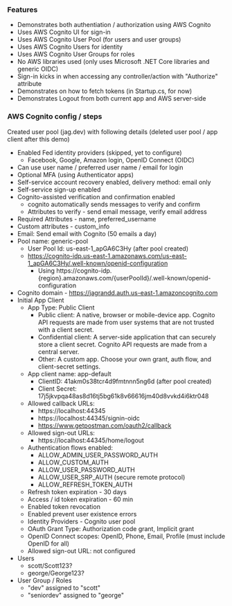 ### Features

- Demonstrates both authentiation / authorization using AWS Cognito
- Uses AWS Cognito UI for sign-in 
- Uses AWS Cognito User Pool (for users and user groups)
- Uses AWS Cognito Users for identity
- Uses AWS Cognito User Groups for roles
- No AWS libraries used (only uses Microsoft .NET Core libraries and generic OIDC)
- Sign-in kicks in when accessing any controller/action with "Authorize" attribute
- Demonstrates on how to fetch tokens (in Startup.cs, for now)
- Demonstrates Logout from both current app and AWS server-side


### AWS Cognito config / steps

Created user pool (jag.dev) with following details (deleted user pool / app client after this demo)

- Enabled Fed identity providers (skipped, yet to configure)
  - Facebook, Google, Amazon login, OpenID Connect (OIDC)
- Can use user name / preferred user name / email for login
- Optional MFA (using Authenticator apps)
- Self-service account recovery enabled, delivery method: email only
- Self-service sign-up enabled
- Cognito-assisted verification and confirmation enabled 
  - cognito automatically sends messages to verify and confirm
  - Attributes to verify - send email message, verify email address
- Required Attributes - name, preferred_username
- Custom attributes - custom_info
- Email: Send email with Cognito (50 emails a day)
- Pool name: generic-pool
  - User Pool Id: us-east-1_apGA6C3Hy (after pool created)
  - https://cognito-idp.us-east-1.amazonaws.com/us-east-1_apGA6C3Hy/.well-known/openid-configuration
	  - Using https://cognito-idp.{region}.amazonaws.com/{userPoolId}/.well-known/openid-configuration
- Cognito domain - https://jagrandd.auth.us-east-1.amazoncognito.com
- Initial App Client
  - App Type: Public Client 
    - Public client: A native, browser or mobile-device app. Cognito API requests are made from user systems that are not trusted with a client secret.
    - Confidential client: A server-side application that can securely store a client secret. Cognito API requests are made from a central server.
    - Other: A custom app. Choose your own grant, auth flow, and client-secret settings.
  - App client name: app-default
    - ClientID: 41akm0s38tcr4d9fmtnnn5ng6d (after pool created)
    - Client Secret: 17j5jkvpqa48as8d16tj5bg61k8v66616jm40d8vvkd4i6ktr048
  - Allowed callback URLs:
    - https://localhost:44345
    - https://localhost:44345/signin-oidc
    - https://www.getpostman.com/oauth2/callback 
  - Allowed sign-out URLs:
    - https://localhost:44345/home/logout
  - Authentication flows enabled:
    - ALLOW_ADMIN_USER_PASSWORD_AUTH
    - ALLOW_CUSTOM_AUTH
    - ALLOW_USER_PASSWORD_AUTH
    - ALLOW_USER_SRP_AUTH (secure remote protocol)
    - ALLOW_REFRESH_TOKEN_AUTH
  - Refresh token expiration - 30 days
  - Access / id token expiration - 60 min
  - Enabled token revocation
  - Enabled prevent user existence errors
  - Identity Providers - Cognito user pool
  - OAuth Grant Type: Authorization code grant, Implicit grant
  - OpenID Connect scopes: OpenID, Phone, Email, Profile (must include OpenID for all)
  - Allowed sign-out URL: not configured
- Users 
  - scott/Scott123?
  - george/George123?
- User Group / Roles
  - "dev" assigned to "scott"
  - "seniordev" assigned to "george"

  